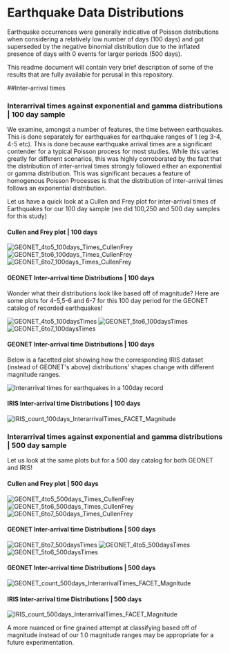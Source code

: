 # Earthquake Data Distributions 
 
Earthquake occurrences were generally indicative of Poisson distributions when considering a relatively low number of days (100 days) and got superseded by the negative binomial distribution due to the inflated presence of days with 0 events for larger periods (500 days).

This readme document will contain very brief description of some of the results that are fully available for perusal in this repository.

##Inter-arrival times

### Interarrival times against exponential and gamma distributions | 100 day sample

We examine, amongst a number of features, the time between earthquakes. This is done separately for earthquakes for earthquake ranges of 1 (eg 3-4, 4-5 etc). This is done because earthquake arrival times are a significant contender for a typical Poisson process for most studies. While this varies greatly for different scenarios, this was highly corroborated by the fact that the distribution of inter-arrival times strongly followed either an exponential or gamma distribution.  This was significant becaues a feature of homogenous Poisson Processes is that the distribution of inter-arrival times follows an exponential distribution.

Let us have a quick look at a Cullen and Frey plot for inter-arrival times of Earthquakes for our 100 day sample (we did 100,250 and 500 day samples for this study)

#### Cullen and Frey plot | 100 days
![GEONET_4to5_100days_Times_CullenFrey](https://user-images.githubusercontent.com/100022747/210140996-a8b15097-14a8-455e-9ef7-4dc26b19677a.png)
![GEONET_5to6_100days_Times_CullenFrey](https://user-images.githubusercontent.com/100022747/210141161-3176b4c2-ac5d-4f5f-bc98-a7ae8a80b251.png)
![GEONET_6to7_100days_Times_CullenFrey](https://user-images.githubusercontent.com/100022747/210141162-e24df1a8-469a-429b-bf34-4da5195998a0.png)


#### GEONET Inter-arrival time Distributions | 100 days

Wonder what their distributions look like based off of magnitude? Here are some plots for 4-5,5-6 and 6-7 for this 100 day period for the GEONET catalog of recorded earthquakes!

![GEONET_4to5_100daysTimes](https://user-images.githubusercontent.com/100022747/210141079-07d50068-0528-4768-9569-ebc6281e901e.png)
![GEONET_5to6_100daysTimes](https://user-images.githubusercontent.com/100022747/210141080-de1818e8-1102-4ae0-879d-ae44e6fa3567.png)
![GEONET_6to7_100daysTimes](https://user-images.githubusercontent.com/100022747/210141081-c75bf470-7cba-4e4e-bc86-f12e8839c1c8.png)

#### GEONET Inter-arrival time Distributions | 100 days

Below is a facetted plot showing how the corresponding IRIS dataset (instead of GEONET's above) distributions' shapes change with different magnitude ranges.

![Interarrival times for earthquakes in a 100day record](https://user-images.githubusercontent.com/100022747/210140775-76c955f9-fa0f-4cb4-b5d7-a5c305dd54fc.png)

#### IRIS Inter-arrival time Distributions | 100 days

![IRIS_count_100days_InterarrivalTimes_FACET_Magnitude](https://user-images.githubusercontent.com/100022747/210141234-dc9bbfbe-29c6-476a-a133-5fa6dc47bef0.png)



### Interarrival times against exponential and gamma distributions | 500 day sample

Let us look at the same plots but for a 500 day catalog for both GEONET and IRIS!


#### Cullen and Frey plot | 500 days

![GEONET_4to5_500days_Times_CullenFrey](https://user-images.githubusercontent.com/100022747/210141176-cfcbd591-99f6-4e0c-845c-96dac6dfe518.png)
![GEONET_5to6_500days_Times_CullenFrey](https://user-images.githubusercontent.com/100022747/210141178-569d517f-6a9e-42f9-8740-04c75608d533.png)
![GEONET_6to7_500days_Times_CullenFrey](https://user-images.githubusercontent.com/100022747/210141180-0bed4bae-8531-40aa-9548-2b1abf6e5083.png)

#### GEONET Inter-arrival time Distributions | 500 days
![GEONET_6to7_500daysTimes](https://user-images.githubusercontent.com/100022747/210141192-2a5ae89a-602e-4c98-a7de-376a236988dd.png)
![GEONET_4to5_500daysTimes](https://user-images.githubusercontent.com/100022747/210141193-18867b18-daa4-4750-80d1-f40b43757496.png)
![GEONET_5to6_500daysTimes](https://user-images.githubusercontent.com/100022747/210141194-de4084c2-e944-407c-98da-7dd675ff3f6d.png)

#### GEONET Inter-arrival time Distributions | 500 days


![GEONET_count_500days_InterarrivalTimes_FACET_Magnitude](https://user-images.githubusercontent.com/100022747/210141241-331d3ca3-7b1c-4145-8bb5-691fc9c08680.png)

#### IRIS Inter-arrival time Distributions | 500 days



![IRIS_count_500days_InterarrivalTimes_FACET_Magnitude](https://user-images.githubusercontent.com/100022747/210141248-5f7d908a-3d7d-4266-8845-9611a6f4e6bb.png)


A more nuanced or fine grained attempt at classifying based off of magnitude instead of our 1.0 magnitude ranges may be appropriate for a future experimentation.
